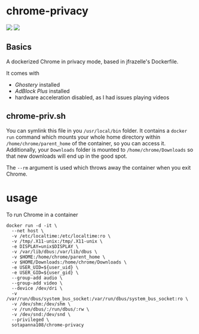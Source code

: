 # chrome-privacy

[![](https://images.microbadger.com/badges/version/sotapanna108/chrome-privacy.svg)](https://microbadger.com/images/sotapanna108/chrome-privacy "Get your own version badge on microbadger.com")
[![](https://images.microbadger.com/badges/image/sotapanna108/chrome-privacy.svg)](https://microbadger.com/images/sotapanna108/chrome-privacy "Get your own image badge on microbadger.com")

## Basics

A dockerized Chrome in privacy mode, based in jfrazelle's Dockerfile.

It comes with 

* _Ghostery_ installed 
* _AdBlock Plus_ installed
* hardware acceleration disabled, as I had issues playing videos

## chrome-priv.sh

You can symlink this file in you `/usr/local/bin` folder. It contains a `docker run` command which mounts your whole home directory within `/home/chrome/parent_home` of the container, so you can access it. Additionally, your `Downloads` folder is mounted to `/home/chrome/Downloads` so that new downloads will end up in the good spot. 

The `--rm` argument is used which throws away the container when you exit Chrome.

# usage

To run Chrome in a container
```
docker run -d -it \
  --net host \
  -v /etc/localtime:/etc/localtime:ro \
  -v /tmp/.X11-unix:/tmp/.X11-unix \
  -e DISPLAY=unix$DISPLAY \
  -v /var/lib/dbus:/var/lib/dbus \
  -v $HOME:/home/chrome/parent_home \
  -v $HOME/Downloads:/home/chrome/Downloads \
  -e USER_UID=${user_uid} \
  -e USER_GID=${user_gid} \
  --group-add audio \
  --group-add video \
  --device /dev/dri \
  -v /var/run/dbus/system_bus_socket:/var/run/dbus/system_bus_socket:ro \
  -v /dev/shm:/dev/shm \
  -v /run/dbus/:/run/dbus/:rw \
  -v /dev/snd:/dev/snd \
  --privileged \
  sotapanna108/chrome-privacy
```
